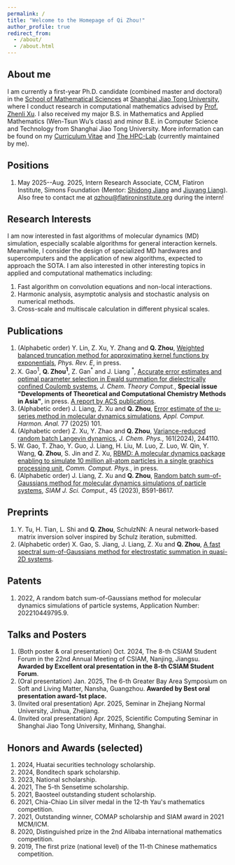 ```yaml
---
permalink: /
title: "Welcome to the Homepage of Qi Zhou!"
author_profile: true
redirect_from: 
  - /about/
  - /about.html
---
```


About me
------
I am currently a first-year Ph.D. candidate (combined master and doctoral) in the [School of Mathematical Sciences](https://math.sjtu.edu.cn/Default/index) at [Shanghai Jiao Tong University](https://www.sjtu.edu.cn/), where I conduct research in computational mathematics advised by [Prof. Zhenli Xu](https://math.sjtu.edu.cn/faculty/xuzl/). I also received my major B.S. in Mathematics and Applied Mathematics (Wen-Tsun Wu’s class) and minor B.E. in Computer Science and Technology from Shanghai Jiao Tong University. More information can be found on my [Curriculum Vitae](../assets/CV.pdf) and [The HPC-Lab](https://www.x-mol.com/groups/HPC_Lab) (currently maintained by me).

Positions
------
1. May 2025--Aug. 2025, Intern Research Associate, CCM, Flatiron Institute, Simons Foundation (Mentor: [Shidong Jiang](https://www.simonsfoundation.org/people/shidong-jiang/) and [Jiuyang Liang](https://liangjiuyang.github.io)). Also free to contact me at <qzhou@flatironinstitute.org> during the intern!

Research Interests
------
I am now interested in fast algorithms of molecular dynamics (MD) simulation, especially scalable algorithms for general interaction kernels. Meanwhile, I consider the design of specialized MD hardwares and supercomputers and the application of new algorithms, expected to approach the SOTA. I am also interested in other interesting topics in applied and computational mathematics including:
1. Fast algorithm on convolution equations and non-local interactions.
2. Harmonic analysis, asymptotic analysis and stochastic analysis on numerical methods.
3. Cross-scale and multiscale calculation in different physical scales. 


Publications
------
1. (Alphabetic order) Y. Lin, Z. Xu, Y. Zhang and **Q. Zhou**, [Weighted balanced truncation method for approximating kernel functions by exponentials](https://doi.org/10.1103/xsgv-zbvp), *Phys. Rev. E*, in press.
2. X. Gao<sup>1</sup>, **Q. Zhou<sup>1</sup>**, Z. Gan<sup>\*</sup> and J. Liang <sup>\*</sup>, [Accurate error estimates and optimal parameter selection in Ewald summation for dielectrically confined Coulomb systems](https://pubs.acs.org/doi/10.1021/acs.jctc.5c00438), *J. Chem. Theory Comput.*, **Special issue "Developments of Theoretical and Computational Chemistry Methods in Asia"**, in press. [A report by ACS publications](https://mp.weixin.qq.com/s/-Ku1Uobh4OD2YYRrL_53AQ).
3. (Alphabetic order) J. Liang, Z. Xu and **Q. Zhou**, [Error estimate of the u-series method in molecular dynamics simulations](https://www.sciencedirect.com/science/article/pii/S1063520325000132), *Appl. Comput. Harmon. Anal.* 77 (2025) 101.
4. (Alphabetic order) Z. Xu, Y. Zhao and **Q. Zhou**, [Variance-reduced random batch Langevin dynamics](https://pubs.aip.org/aip/jcp/article/161/24/244110/3328715/Variance-reduced-random-batch-Langevin-dynamics), *J. Chem. Phys.*, 161(2024), 244110.
5. W. Gao, T. Zhao, Y. Guo, J. Liang, H. Liu, M. Luo, Z. Luo, W. Qin, Y. Wang, **Q. Zhou**, S. Jin and Z. Xu, [RBMD: A molecular dynamics package enabling to simulate 10 million all-atom particles in a single graphics processing unit](https://arxiv.org/abs/2407.09315), *Comm. Comput. Phys.*, in press.
6. (Alphabetic order) J. Liang, Z. Xu and **Q. Zhou**, [Random batch sum-of-Gaussians method for molecular dynamics simulations of particle systems](https://epubs.siam.org/doi/abs/10.1137/22M1497201?af=R), *SIAM J. Sci. Comput.*, 45 (2023), B591-B617.


Preprints
------
1. Y. Tu, H. Tian, L. Shi and **Q. Zhou**, SchulzNN: A neural network-based matrix inversion solver inspired by Schulz iteration, submitted.
2. (Alphabetic order) X. Gao, S. Jiang, J. Liang, Z. Xu and **Q. Zhou**, [A fast spectral sum-of-Gaussians method for electrostatic summation in quasi-2D systems](https://arxiv.org/abs/2412.04595).


Patents
------
1. 2022, A random batch sum-of-Gaussians method for molecular dynamics simulations of particle systems, Application Number: 202210449795.9.

Talks and Posters
------
1. (Both poster & oral presentation) Oct. 2024, The 8-th CSIAM Student Forum in the 22nd Annual Meeting of CSIAM, Nanjing, Jiangsu. **Awarded by Excellent oral presentation in the 8-th CSIAM Student Forum**.
2. (Oral presentation) Jan. 2025, The 6-th Greater Bay Area Symposium on Soft and Living Matter, Nansha, Guangzhou. **Awarded by Best oral presentation award-1st place.**
3. (Invited oral presentation) Apr. 2025, Seminar in Zhejiang Normal University, Jinhua, Zhejiang.
4. (Invited oral presentation) Apr. 2025, Scientific Computing Seminar in Shanghai Jiao Tong University, Minhang, Shanghai.


Honors and Awards (selected)
------
1. 2024, Huatai securities technology scholarship.
2. 2024, Bonditech spark scholarship.
3. 2023, National scholarship.
4. 2021, The 5-th Sensetime scholarship.
5. 2021, Baosteel outstanding student scholarship.
6. 2021, Chia-Chiao Lin silver medal in the 12-th Yau's mathematics competition.
7. 2021, Outstanding winner, COMAP scholarship and SIAM award in 2021 MCM/ICM.
8. 2020, Distinguished prize in the 2nd Alibaba international mathematics competition.
9. 2019, The first prize (national level) of the 11-th Chinese mathematics competition.
